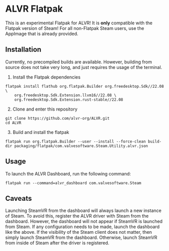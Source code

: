 # ALVR Flatpak

This is an experimental Flatpak for ALVR! It is **only** compatible with the Flatpak version of Steam! For all non-Flatpak Steam users, use the AppImage that is already provided.

## Installation

Currently, no precompiled builds are available. However, building from source does not take very long, and just requires the usage of the terminal.

1. Install the Flatpak dependencies 

```
flatpak install flathub org.flatpak.Builder org.freedesktop.Sdk//22.08 \
    org.freedesktop.Sdk.Extension.llvm16//22.08 \
    org.freedesktop.Sdk.Extension.rust-stable//22.08
```

2. Clone and enter this repository

```
git clone https://github.com/alvr-org/ALVR.git
cd ALVR
```

3. Build and install the flatpak

```
flatpak run org.flatpak.Builder --user --install --force-clean build-dir packaging/flatpak/com.valvesoftware.Steam.Utility.alvr.json
```

## Usage

To launch the ALVR Dashboard, run the following command:

```
flatpak run --command=alvr_dashboard com.valvesoftware.Steam
```

## Caveats

Launching SteamVR from the dashboard will always launch a new instance of Steam. To avoid this, register the ALVR driver with Steam from the dashboard. However, the dashboard will not appear if SteamVR is launched from Steam. If any configuration needs to be made, launch the dashboard like the above. If the visibility of the Steam client does not matter, then simply launch SteamVR from the dashboard. Otherwise, launch SteamVR from inside of Steam after the driver is registered.
